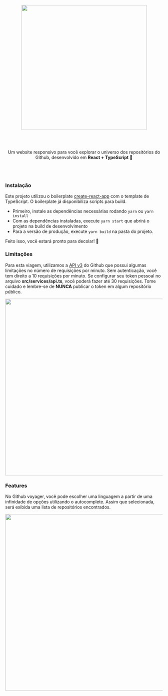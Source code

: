 <p align="center">
  <img src="https://i.imgur.com/whb1Ml0.png" width="400" />
</p>

<br />
<br />

<p align="center">
Um website responsivo para você explorar o universo dos repositórios do Github, desenvolvido em <b>React + TypeScript</b> 🚀️
</p>

<br />
<br />

### Instalação

Este projeto utilizou o boilerplate [create-react-app](https://github.com/facebook/create-react-app) com o template de TypeScript. O boilerplate já disponibiliza scripts para build.

- Primeiro, instale as dependências necessárias rodando `yarn` ou `yarn install`
- Com as dependências instaladas, execute `yarn start` que abrirá o projeto na build de desenvolvimento
- Para a versão de produção, execute `yarn build` na pasta do projeto.

Feito isso, você estará pronto para decolar! 🚀️

### Limitações

Para esta viagem, utilizamos a [API v3](https://developer.github.com/v3/) do Github que possui algumas limitações no número de requisições por minuto. Sem autenticação, você tem direito a 10 requisições por minuto. Se configurar seu token pessoal no arquivo **src/services/api.ts**, você poderá fazer até 30 requisições. Tome cuidado e lembre-se de **NUNCA** publicar o token em algum repositório público.

<p align="center">
<img src="https://media.giphy.com/media/MCpiclJAFrhR383Mxe/giphy.gif" width="1011" height="565" />
</p>

### Features

No Github voyager, você pode escolher uma linguagem a partir de uma infinidade de opções utilizando o autocomplete. Assim que selecionada, será exibida uma lista de repositórios encontrados.

<p align="center">
<img src="https://media.giphy.com/media/hqmYI6Ecnb4zSi4Fo5/giphy.gif" width="1011" height="565" />
</p>


